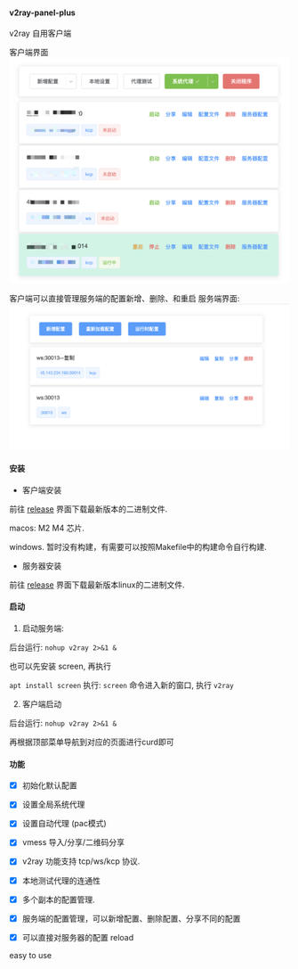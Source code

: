 #### v2ray-panel-plus 
v2ray 自用客户端

客户端界面
![docs/client.png](docs/client.png)

客户端可以直接管理服务端的配置新增、删除、和重启
服务端界面:
![docs/server.png](docs/server.png)

#### 安装

* 客户端安装

前往 [release](https://github.com/make-money-fast/v2ray-panel-plus/releases) 界面下载最新版本的二进制文件. 

macos: M2 M4 芯片. 

windows. 暂时没有构建，有需要可以按照Makefile中的构建命令自行构建. 


* 服务器安装

前往 [release](https://github.com/make-money-fast/v2ray-panel-plus/releases) 界面下载最新版本linux的二进制文件.



#### 启动
1. 启动服务端:

后台运行:  `nohup v2ray 2>&1 &`

也可以先安装 screen, 再执行

`apt install screen` 执行: `screen` 命令进入新的窗口, 执行 `v2ray`

2. 客户端启动

后台运行: `nohup v2ray 2>&1 &`

再根据顶部菜单导航到对应的页面进行curd即可





#### 功能

- [x] 初始化默认配置
- [x] 设置全局系统代理
- [x] 设置自动代理 (pac模式)
- [x] vmess 导入/分享/二维码分享
- [x] v2ray 功能支持 tcp/ws/kcp 协议. 
- [x] 本地测试代理的连通性
- [x] 多个副本的配置管理.
- [x] 服务端的配置管理，可以新增配置、删除配置、分享不同的配置
- [x] 可以直接对服务器的配置 reload 


easy to use